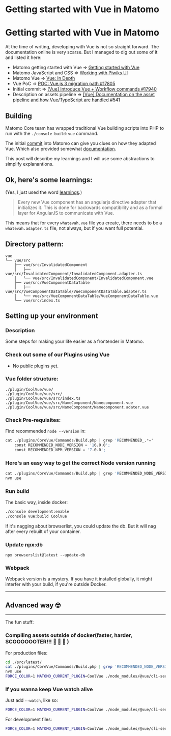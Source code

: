 # Getting started with Vue in Matomo


# Getting started with Vue in Matomo

At the time of writing, developing with Vue is not so straight forward. The documentation online is very scarse. But I managed to dig out some of it and listed it here:

* Matomo getting started with Vue => [Getting started with Vue](https://developer.matomo.org/guides/vue-getting-started)
* Matomo JavaScript and CSS => [Working with Piwiks UI](https://developer.matomo.org/guides/working-with-piwiks-ui)
* Matomo Vue => [Vue: In Depth](https://developer.matomo.org/guides/in-depth-vue)
* Vue PoC => [POC: Vue.js 3 migration path #17805](https://github.com/matomo-org/matomo/pull/17805)
* Initial commit => [[Vue] Introduce Vue + Workflow commands #17940](https://github.com/matomo-org/matomo/pull/17940)
* Description on assets pipeline => [[Vue] Documentation on the asset pipeline and how Vue/TypeScript are handled #541](https://github.com/matomo-org/developer-documentation/pull/541)


## Building

Matomo Core team has wrapped traditional Vue building scripts into PHP to run with the `./console build:vue` command.

The initial [commit](https://github.com/matomo-org/matomo/pull/17940) into Matomo can give you clues on how they adapted Vue. Which also provided somewhat [documentation](https://github.com/matomo-org/developer-documentation/pull/541).

This post will describe my learnings and I will use some abstractions to simplify explanantions.

## Ok, here's some learnings:

(Yes, I just used the word [learnings](https://en.wiktionary.org/wiki/learnings).)

> Every new Vue component has an angularjs directive adapter that initializes it. This is done for backwards compatibility and as a formal layer for AngularJS to communicate with Vue.

This means that for every `whatevah.vue` file you create, there needs to be a `whatevah.adapter.ts` file, not always, but if you want full potential.

## Directory pattern:
```
vue
└── vue/src
    ├── vue/src/InvalidatedComponent
    │   ├── vue/src/InvalidatedComponent/InvalidatedComponent.adapter.ts
    │   └── vue/src/InvalidatedComponent/InvalidatedComponent.vue
    ├── vue/src/VueComponentDataTable
    │   ├── vue/src/VueComponentDataTable/VueComponentDataTable.adapter.ts
    │   └── vue/src/VueComponentDataTable/VueComponentDataTable.vue
    └── vue/src/index.ts
```

## Setting up your environment

### Description

Some steps for making your life easier as a frontender in Matomo.


### Check out some of our Plugins using Vue

* No public plugins yet.

### Vue folder structure:
```
./plugin/CoolVue/vue/
./plugin/CoolVue/vue/src/
./plugin/CoolVue/vue/src/index.ts
./plugin/CoolVue/vue/src/NameComponent/Namecomponent.vue
./plugin/CoolVue/vue/src/NameComponent/Namecomponent.adater.vue
```

### Check Pre-requisites:
Find recommended `node --version` in:
```s
cat ./plugins/CoreVue/Commands/Build.php | grep 'RECOMMENDED_.*='
    const RECOMMENDED_NODE_VERSION = '16.0.0';
    const RECOMMENDED_NPM_VERSION = '7.0.0';
```

### Here's an easy way to get the correct Node version running
```s
cat ./plugins/CoreVue/Commands/Build.php | grep 'RECOMMENDED_NODE_VERSION.*=' | grep -o "'.*'" | sed "s/'//g" | sed "s/^/v/g" > .nvmrc
nvm use
```

### Run build

The basic way, inside docker:

```sh
./console development:enable
./console vue:build CoolVue
```

If it's nagging about browserlist, you could update the db. But it will nag after every rebuilt of your container.

### Update npx:db

```
npx browserslist@latest --update-db
```

### Webpack

Webpack version is a mystery. If you have it installed globally, it might interfer with your build, if you're outside Docker.

------

## Advanced way 🤓
---------------

The fun stuff:

### Compiling assets outside of docker(faster, harder, SCOOOOOOTER!!! 🚀 🚀 🚀 )

For production files:
```bash
cd ./src/latest/
cat ./plugins/CoreVue/Commands/Build.php | grep 'RECOMMENDED_NODE_VERSION.*=' | grep -o "'.*'" | sed "s/'//g" | sed "s/^/v/g" > .nvmrc
nvm use
FORCE_COLOR=1 MATOMO_CURRENT_PLUGIN=CoolVue ./node_modules/@vue/cli-service/bin/vue-cli-service.js build --target lib --name CoolVue ./plugins/CoolVue/vue/src/index.ts --dest ./plugins/CoolVue/vue/dist
```

### If you wanna keep Vue watch alive

Just add `--watch`, like so:
```bash
FORCE_COLOR=1 MATOMO_CURRENT_PLUGIN=CoolVue ./node_modules/@vue/cli-service/bin/vue-cli-service.js build --watch --target lib --name CoolVue ./plugins/CoolVue/vue/src/index.ts --dest ./plugins/CoolVue/vue/dist
```

For development files:
```bash
FORCE_COLOR=1 MATOMO_CURRENT_PLUGIN=CoolVue ./node_modules/@vue/cli-service/bin/vue-cli-service.js build --mode=development --target lib --name CoolVue --filename=CoolVue.development --no-clean ./plugins/CoolVue/vue/src/index.ts --dest ./plugins/CoolVue/vue/dist --watch
```

